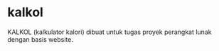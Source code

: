 # kalkol
KALKOL (kalkulator kalori) dibuat untuk tugas proyek perangkat lunak dengan basis website.
